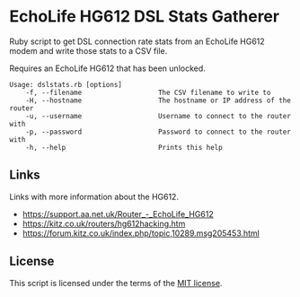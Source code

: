 EchoLife HG612 DSL Stats Gatherer
=================================

Ruby script to get DSL connection rate stats from an EchoLife HG612 modem
and write those stats to a CSV file.

Requires an EchoLife HG612 that has been unlocked.

```
Usage: dslstats.rb [options]
    -f, --filename                   The CSV filename to write to
    -H, --hostname                   The hostname or IP address of the router
    -u, --username                   Username to connect to the router with
    -p, --password                   Password to connect to the router with
    -h, --help                       Prints this help
```


Links
-----

Links with more information about the HG612.

* https://support.aa.net.uk/Router_-_EchoLife_HG612
* https://kitz.co.uk/routers/hg612hacking.htm
* https://forum.kitz.co.uk/index.php/topic,10289.msg205453.html


License
-------

This script is licensed under the terms of the [MIT license](/LICENSE.md).
